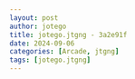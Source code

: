 ```yaml
---
layout: post
author: jotego
title: jotego.jtgng - 3a2e91f
date: 2024-09-06
categories: [Arcade, jtgng]
tags: [jotego.jtgng]
---
```


